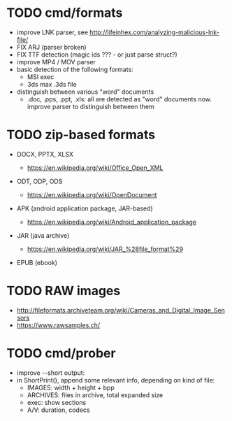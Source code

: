 # TODO cmd/formats

* improve LNK parser, see http://lifeinhex.com/analyzing-malicious-lnk-file/
* FIX ARJ (parser broken)
* FIX TTF detection (magic ids ??? - or just parse struct?)
* improve MP4 / MOV parser
* basic detection of the following formats:
  - MSI exec
  - 3ds max .3ds file
* distinguish between various "word" documents
  - .doc, .pps, .ppt, .xls: all are detected as "word" documents now. improve parser to distinguish between them


# TODO zip-based formats

* DOCX, PPTX, XLSX
  - https://en.wikipedia.org/wiki/Office_Open_XML

* ODT, ODP, ODS
  - https://en.wikipedia.org/wiki/OpenDocument

* APK (android application package, JAR-based)
  - https://en.wikipedia.org/wiki/Android_application_package

* JAR (java archive)
  - https://en.wikipedia.org/wiki/JAR_%28file_format%29

* EPUB (ebook)


# TODO RAW images
  - http://fileformats.archiveteam.org/wiki/Cameras_and_Digital_Image_Sensors
  - https://www.rawsamples.ch/


# TODO cmd/prober

* improve --short output:
* in ShortPrint(), append some relevant info, depending on kind of file:
  - IMAGES: width + height + bpp
  - ARCHIVES: files in archive, total expanded size
  - exec: show sections
  - A/V: duration, codecs
